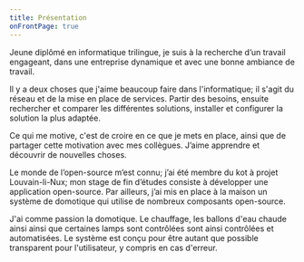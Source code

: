 ```yaml
---
title: Présentation
onFrontPage: true
---
```


Jeune diplômé en informatique trilingue, je suis à la recherche d’un travail engageant, dans une entreprise dynamique et avec une bonne ambiance de travail.

Il y a deux choses que j'aime beaucoup faire dans l'informatique; il s'agit du réseau et de la mise en place de services. Partir des besoins, ensuite rechercher et comparer les différentes solutions, installer et configurer la solution la plus adaptée.

Ce qui me motive, c'est de croire en ce que je mets en place, ainsi que de partager cette motivation avec mes collègues. J’aime apprendre et découvrir de nouvelles choses.

Le monde de l’open-source m’est connu; j’ai été membre du kot à projet Louvain-li-Nux; mon stage de fin d’études consiste à développer une application open-source. Par ailleurs, j’ai mis en place à la maison un système de domotique qui utilise de nombreux composants open-source.

J'ai comme passion la domotique. Le chauffage, les ballons d'eau chaude ainsi ainsi que certaines lamps sont contrôlées sont ainsi contrôlées et automatisées. Le système est conçu pour être autant que possible transparent pour l'utilisateur, y compris en cas d'erreur.
